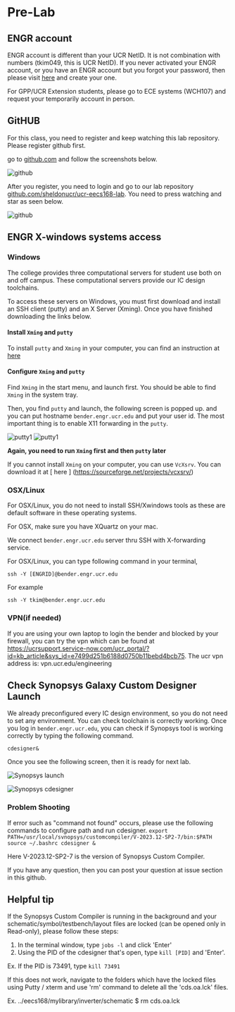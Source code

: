 # Pre-Lab

## ENGR account


ENGR account is different than your UCR NetID. It is not combination with numbers (tkim049, this is UCR NetID). If you never activated your ENGR account, or you have an ENGR account but you forgot your password, then please visit [here](https://www.engr.ucr.edu/secured/systems/login.php) and create your one.

For GPP/UCR Extension students, please go to ECE systems (WCH107) and request your temporarily account in person.

## GitHUB

For this class, you need to register and keep watching this lab repository. Please register github first.

go to [github.com](http://github.com) and follow the screenshots below.

![github](images/lab0-07.png)

After you register, you need to login and go to our lab repository [github.com/sheldonucr/ucr-eecs168-lab](https://github.com/sheldonucr/ucr-eecs168-lab). You need to press watching and star as seen below.

![github](images/lab0-08.png)

## ENGR X-windows systems access

### Windows

The college provides three computational servers for student use both on and off campus. These computational servers provide our IC design toolchains.

To access these servers on Windows, you must first download and install an SSH client (putty) and an X Server (Xming).  Once you have finished downloading the links below.

#### Install `Xming` and `putty`

To install `putty` and `Xming` in your computer, you can find an instruction at [ here ](http://www.geo.mtu.edu/geoschem/docs/putty_install.html)


#### Configure `Xming` and `putty`

Find `Xming` in the start menu, and launch first. You should be able to find `Xming` in the system tray.

Then, you find `putty` and launch, the following screen is popped up.
and you can put hostname `bender.engr.ucr.edu` and put your user id. The most important thing is to enable X11 forwarding in the `putty`.

![putty1](images/lab0-03.png)
![putty1](images/lab0-06.png)


**Again, you need to run `Xming` first and then `putty` later**

If you cannot install `Xming` on your computer, you can use `VcXsrv`. You can download it at [ here ] (https://sourceforge.net/projects/vcxsrv/)

### OSX/Linux

For OSX/Linux, you do not need to install SSH/Xwindows tools as these are default software in these operating systems.

For OSX, make sure you have XQuartz on your mac.

We connect `bender.engr.ucr.edu` server thru SSH with X-forwarding service.


For OSX/Linux, you can type following command in your terminal,

`ssh -Y [ENGRID]@bender.engr.ucr.edu`

For example

`ssh -Y tkim@bender.engr.ucr.edu`

### VPN(if needed)
If you are using your own laptop to login the bender and blocked by your firewall, you can try the vpn which can be found at https://ucrsupport.service-now.com/ucr_portal/?id=kb_article&sys_id=e7499d251b6188d0750b11bebd4bcb75. The ucr vpn address is: 
vpn.ucr.edu/engineering

## Check Synopsys Galaxy Custom Designer Launch

We already preconfigured every IC design environment, so you do not need to set any environment. You can check toolchain is correctly working. Once you log in `bender.engr.ucr.edu`, you can check if Synopsys tool is working correctly by typing the following command.

`cdesigner&`

Once you see the following screen, then it is ready for next lab.

![Synopsys launch](images/lab0-01.png)

![Synopsys cdesigner](images/lab0-02.png)

### Problem Shooting

If error such as "command not found" occurs, please use the following commands to configure path and run cdesigner.
`export PATH=/usr/local/svnopsys/customcompiler/V-2023.12-SP2-7/bin:$PATH
source ~/.bashrc
cdesigner &`

Here V-2023.12-SP2-7 is the version of Synopsys Custom Compiler.

If you have any question, then you can post your question at issue section in this github.

## Helpful tip

If the Synopsys Custom Compiler is running in the background and your schematic/symbol/testbench/layout files are locked (can be opened only in Read-only), please follow these steps:

1. In the terminal window, type `jobs -l` and click 'Enter'
2. Using the PID of the cdesigner that's open, type `kill [PID]` and 'Enter'. 

Ex. If the PID is 73491, type `kill 73491`

If this does not work, navigate to the folders which have the locked files using Putty / xterm and use 'rm' command to delete all the 'cds.oa.lck' files.

Ex. ../eecs168/mylibrary/inverter/schematic $ rm cds.oa.lck
